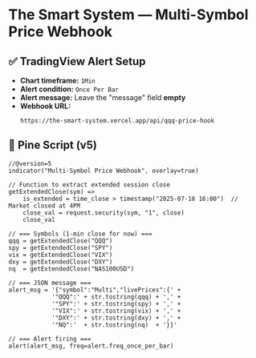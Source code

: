 # The Smart System — Multi-Symbol Price Webhook

## ✅ TradingView Alert Setup

- **Chart timeframe:** `1Min`
- **Alert condition:** `Once Per Bar`
- **Alert message:** Leave the "message" field **empty**
- **Webhook URL:**
  ```
  https://the-smart-system.vercel.app/api/qqq-price-hook
  ```

## 📜 Pine Script (v5)

```pinescript
//@version=5
indicator("Multi-Symbol Price Webhook", overlay=true)

// Function to extract extended session close
getExtendedClose(sym) =>
    is_extended = time_close > timestamp("2025-07-18 16:00")  // Market closed at 4PM
    close_val = request.security(sym, "1", close)
    close_val

// === Symbols (1-min close for now) ===
qqq = getExtendedClose("QQQ")
spy = getExtendedClose("SPY")
vix = getExtendedClose("VIX")
dxy = getExtendedClose("DXY")
nq  = getExtendedClose("NAS100USD")

// === JSON message ===
alert_msg = '{"symbol":"Multi","livePrices":{' +
            '"QQQ":' + str.tostring(qqq) + ',' +
            '"SPY":' + str.tostring(spy) + ',' +
            '"VIX":' + str.tostring(vix) + ',' +
            '"DXY":' + str.tostring(dxy) + ',' +
            '"NQ":'  + str.tostring(nq)  + '}}'

// === Alert firing ===
alert(alert_msg, freq=alert.freq_once_per_bar)
```
